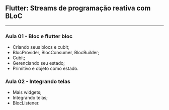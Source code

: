 ## Flutter: Streams de programação reativa com BLoC

---

### Aula 01 - Bloc e flutter bloc

- Criando seus blocs e cubit;
- BlocProvider, BlocConsumer, BlocBuilder;
- Cubit;
- Gerenciando seu estado;
- Primitivo e objeto como estado.

### Aula 02 - Integrando telas

- Mais widgets;
- Integrando telas;
- BlocListener.
